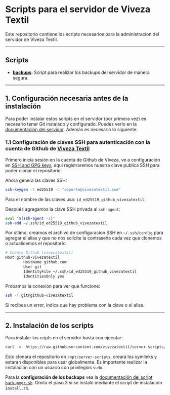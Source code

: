 # Scripts para el servidor de Viveza Textil

Este repositorio contiene los scripts necesarios para la administracion del servidor de Viveza Textil.

---

## Scripts
- **[backups](https://github.com/vivezatextil/server-scripts/tree/main/backups)**: Script para realizar los backups del servidor de manera segura.

---

## 1. Configuración necesaria antes de la instalación

Para poder instalar estos scripts en el servidor (por primera vez) es necesario tener Git instalado y configurado. Puedes verlo en la [documentación del servidor](https://github.com/vivezatextil/server-scripts/tree/main). Además es necesario lo siguiente:


### 1.1 Configuración de claves SSH para autenticación con la cuenta de Github de [Viveza Textil](https://github.com/vivezatextil)

Primero inicia sesión en la cuenta de Github de Viveza, ve a configuración en [SSH and GPG keys](https://github.com/settings/keys), aqui registraremos nuestra clave publica SSH para poder clonar el repositorio.

Ahora genera las claves SSH:

```bash
ssh-keygen -t ed25519 -C "soporte@vivezatextil.com"
```

Para el nombre de las claves usa: `id_ed25519_github_vivezatextil`.

Después agregamos la clave SSH privada al `ssh-agent`:

```bash
eval "$(ssh-agent -s)"
ssh-add ~/.ssh/id_ed25519_github_vivezatextil
```

Por último, creamos el archivo de configuracion SSH en `~/.ssh/config` para agregar el alias y que no nos solicite la contraseña cada vez que clonemos o actualicemos el repositorio:

```bash
# Cuenta Github (vivezatextil)
Host github-vivezatextil
        HostName github.com
        User git
        IdentityFile ~/.ssh/id_ed25519_github_vivezatextil
        IdentitiesOnly yes
```

Probamos la conexión para ver que funcione:

```bash
ssh -T git@github-vivezatextil
```

Si recibes un error, indica que hay problema con la clave o el alias.

---

## 2. Instalación de los scripts

Para instalar los cripts en el servidor basta con ejecutar:

```bash
curl -o- https://raw.githubusercontent.com/vivezatextil/server-scripts/main/install.sh | sudo bash
```

Esto clonara el repositorio en `/opt/server-scripts`, creará los symlinks y estaran disponibles para usar globalmente. Es importante realizar la instalación con un usuario con privilegios `sudo`.

Para la **configuración de los backups** vea la [documentación del script `backupmgr.sh`](https://github.com/vivezatextil/server-scripts/blob/main/backupmgr/README.md). Omita el paso 3 si se instaló mediante el script de instalación `install.sh`.
